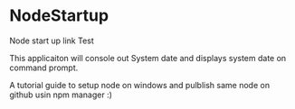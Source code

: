 # NodeStartup
Node start up link Test

This applicaiton will console out System date and displays system date on command prompt.

A tutorial guide to setup node on windows and pulblish same node on github usin npm manager :)
